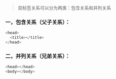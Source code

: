 
>双标签关系可以分为两类：包含关系和并列关系






### 一，包含关系（父子关系）：

```JavaScript
<head>
  <title></title>  
</head>
```



### 二，并列关系（兄弟关系）：

```JavaScript
<head></head>
<body></body>
```